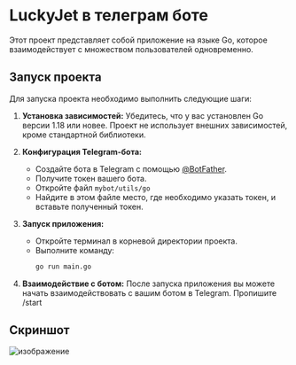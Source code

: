 # LuckyJet в телеграм боте

Этот проект представляет собой приложение на языке Go, которое взаимодействует с множеством пользователей одновременно.

## Запуск проекта

Для запуска проекта необходимо выполнить следующие шаги:

1. **Установка зависимостей:**
   Убедитесь, что у вас установлен Go версии 1.18 или новее. Проект не использует внешних зависимостей, кроме стандартной библиотеки.

2. **Конфигурация Telegram-бота:**
   - Создайте бота в Telegram с помощью [@BotFather](https://telegram.me/BotFather).
   - Получите токен вашего бота.
   - Откройте файл `mybot/utils/go`
   - Найдите в этом файле место, где необходимо указать токен, и вставьте полученный токен.
     
3. **Запуск приложения:**
   - Откройте терминал в корневой директории проекта.
   - Выполните команду:
     ```bash
     go run main.go
     ```

4. **Взаимодействие с ботом:**
   После запуска приложения вы можете начать взаимодействовать с вашим ботом в Telegram.
   Пропишите /start


## Скриншот
![изображение](https://github.com/user-attachments/assets/00700c81-84b8-4234-b402-c94137c8870a)

